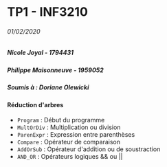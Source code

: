 # TP1 - INF3210
###### 01/02/2020
##### Nicole Joyal - 1794431
##### Philippe Maisonneuve - 1959052
##### Soumis à : Doriane Olewicki

#### Réduction d'arbres
- `Program` : Début du programme
- `MultOrDiv` : Multiplication ou division
- `ParenExpr` : Expression entre parenthèses
- `Compare` : Opérateur de comparaison
- `AddOrSub` : Opérateur d'addition ou de soustraction
- `AND_OR` : Opérateurs logiques && ou ||

